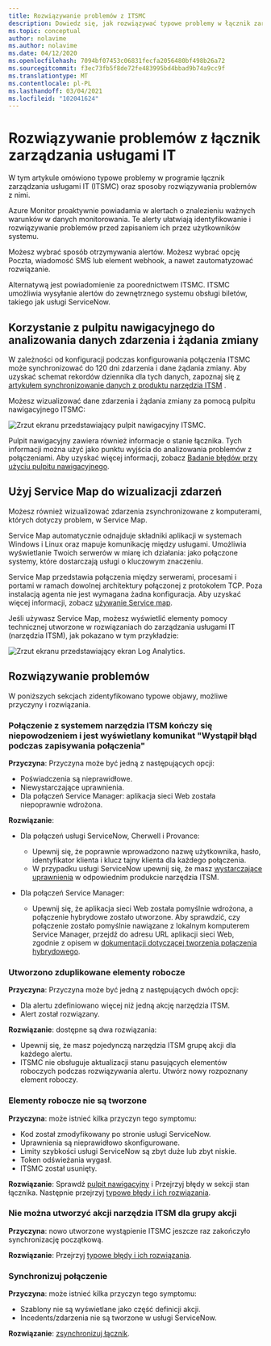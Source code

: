 ```yaml
---
title: Rozwiązywanie problemów z ITSMC
description: Dowiedz się, jak rozwiązywać typowe problemy w łącznik zarządzania usługami IT.
ms.topic: conceptual
author: nolavime
ms.author: nolavime
ms.date: 04/12/2020
ms.openlocfilehash: 7094bf07453c06831fecfa2056480bf498b26a72
ms.sourcegitcommit: f3ec73fb5f8de72fe483995bd4bbad9b74a9cc9f
ms.translationtype: MT
ms.contentlocale: pl-PL
ms.lasthandoff: 03/04/2021
ms.locfileid: "102041624"
---
```

# <a name="troubleshoot-problems-in-it-service-management-connector"></a>Rozwiązywanie problemów z łącznik zarządzania usługami IT

W tym artykule omówiono typowe problemy w programie łącznik zarządzania usługami IT (ITSMC) oraz sposoby rozwiązywania problemów z nimi.

Azure Monitor proaktywnie powiadamia w alertach o znalezieniu ważnych warunków w danych monitorowania. Te alerty ułatwiają identyfikowanie i rozwiązywanie problemów przed zapisaniem ich przez użytkowników systemu.

Możesz wybrać sposób otrzymywania alertów. Możesz wybrać opcję Poczta, wiadomość SMS lub element webhook, a nawet zautomatyzować rozwiązanie. 

Alternatywą jest powiadomienie za poorednictwem ITSMC. ITSMC umożliwia wysyłanie alertów do zewnętrznego systemu obsługi biletów, takiego jak usługi ServiceNow.

## <a name="use-the-dashboard-to-analyze-incident-and-change-request-data"></a>Korzystanie z pulpitu nawigacyjnego do analizowania danych zdarzenia i żądania zmiany

W zależności od konfiguracji podczas konfigurowania połączenia ITSMC może synchronizować do 120 dni zdarzenia i dane żądania zmiany. Aby uzyskać schemat rekordów dziennika dla tych danych, zapoznaj się [z artykułem synchronizowanie danych z produktu narzędzia ITSM](./itsmc-synced-data.md) .

Możesz wizualizować dane zdarzenia i żądania zmiany za pomocą pulpitu nawigacyjnego ITSMC:

![Zrzut ekranu przedstawiający pulpit nawigacyjny ITSMC.](media/itsmc-overview/itsmc-overview-sample-log-analytics.png)

Pulpit nawigacyjny zawiera również informacje o stanie łącznika. Tych informacji można użyć jako punktu wyjścia do analizowania problemów z połączeniami. Aby uzyskać więcej informacji, zobacz [Badanie błędów przy użyciu pulpitu nawigacyjnego](./itsmc-dashboard.md).

## <a name="use-service-map-to-visualize-incidents"></a>Użyj Service Map do wizualizacji zdarzeń

Możesz również wizualizować zdarzenia zsynchronizowane z komputerami, których dotyczy problem, w Service Map.

Service Map automatycznie odnajduje składniki aplikacji w systemach Windows i Linux oraz mapuje komunikację między usługami. Umożliwia wyświetlanie Twoich serwerów w miarę ich działania: jako połączone systemy, które dostarczają usługi o kluczowym znaczeniu. 

Service Map przedstawia połączenia między serwerami, procesami i portami w ramach dowolnej architektury połączonej z protokołem TCP. Poza instalacją agenta nie jest wymagana żadna konfiguracja. Aby uzyskać więcej informacji, zobacz [używanie Service map](../vm/service-map.md).

Jeśli używasz Service Map, możesz wyświetlić elementy pomocy technicznej utworzone w rozwiązaniach do zarządzania usługami IT (narzędzia ITSM), jak pokazano w tym przykładzie:

![Zrzut ekranu przedstawiający ekran Log Analytics.](media/itsmc-overview/itsmc-overview-integrated-solutions.png)

## <a name="resolve-problems"></a>Rozwiązywanie problemów

W poniższych sekcjach zidentyfikowano typowe objawy, możliwe przyczyny i rozwiązania. 

### <a name="a-connection-to-the-itsm-system-fails-and-you-get-an-error-in-saving-connection-message"></a>Połączenie z systemem narzędzia ITSM kończy się niepowodzeniem i jest wyświetlany komunikat "Wystąpił błąd podczas zapisywania połączenia"

**Przyczyna**: Przyczyna może być jedną z następujących opcji:

* Poświadczenia są nieprawidłowe.
* Niewystarczające uprawnienia.
* Dla połączeń Service Manager: aplikacja sieci Web została niepoprawnie wdrożona.

**Rozwiązanie**:

* Dla połączeń usługi ServiceNow, Cherwell i Provance:
  * Upewnij się, że poprawnie wprowadzono nazwę użytkownika, hasło, identyfikator klienta i klucz tajny klienta dla każdego połączenia.  
  * W przypadku usługi ServiceNow upewnij się, że masz [wystarczające uprawnienia](itsmc-connections-servicenow.md#install-the-user-app-and-create-the-user-role) w odpowiednim produkcie narzędzia ITSM.

* Dla połączeń Service Manager:  
  * Upewnij się, że aplikacja sieci Web została pomyślnie wdrożona, a połączenie hybrydowe zostało utworzone. Aby sprawdzić, czy połączenie zostało pomyślnie nawiązane z lokalnym komputerem Service Manager, przejdź do adresu URL aplikacji sieci Web, zgodnie z opisem w [dokumentacji dotyczącej tworzenia połączenia hybrydowego](./itsmc-connections-scsm.md#configure-the-hybrid-connection).  

### <a name="duplicate-work-items-are-created"></a>Utworzono zduplikowane elementy robocze

**Przyczyna**: Przyczyna może być jedną z następujących dwóch opcji:

* Dla alertu zdefiniowano więcej niż jedną akcję narzędzia ITSM.
* Alert został rozwiązany.

**Rozwiązanie**: dostępne są dwa rozwiązania:

* Upewnij się, że masz pojedynczą narzędzia ITSM grupę akcji dla każdego alertu.
* ITSMC nie obsługuje aktualizacji stanu pasujących elementów roboczych podczas rozwiązywania alertu. Utwórz nowy rozpoznany element roboczy.

### <a name="work-items-are-not-created"></a>Elementy robocze nie są tworzone

**Przyczyna**: może istnieć kilka przyczyn tego symptomu:

* Kod został zmodyfikowany po stronie usługi ServiceNow.
* Uprawnienia są nieprawidłowo skonfigurowane.
* Limity szybkości usługi ServiceNow są zbyt duże lub zbyt niskie.
* Token odświeżania wygasł.
* ITSMC został usunięty.

**Rozwiązanie**: Sprawdź [pulpit nawigacyjny](itsmc-dashboard.md) i Przejrzyj błędy w sekcji stan łącznika. Następnie przejrzyj [typowe błędy i ich rozwiązania](itsmc-dashboard-errors.md).

### <a name="you-cant-create-an-itsm-action-for-an-action-group"></a>Nie można utworzyć akcji narzędzia ITSM dla grupy akcji

**Przyczyna**: nowo utworzone wystąpienie ITSMC jeszcze raz zakończyło synchronizację początkową.

**Rozwiązanie**: Przejrzyj [typowe błędy i ich rozwiązania](itsmc-dashboard-errors.md).

### <a name="sync-connection"></a>Synchronizuj połączenie 

**Przyczyna**: może istnieć kilka przyczyn tego symptomu:

* Szablony nie są wyświetlane jako część definicji akcji.
* Incedents/zdarzenia nie są tworzone w usługi ServiceNow.

**Rozwiązanie**: [zsynchronizuj łącznik](itsmc-resync-servicenow.md).

